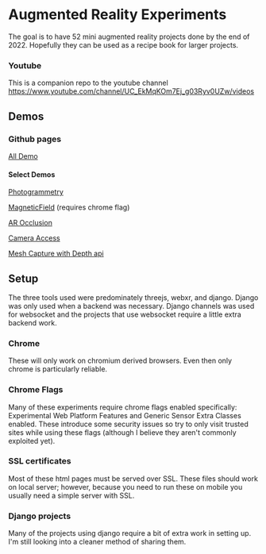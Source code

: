 # Augmented Reality Experiments
The goal is to have 52 mini augmented reality projects done by the end of 2022. Hopefully they can be used as a recipe book for larger projects.

### Youtube
This is a companion repo to the youtube channel https://www.youtube.com/channel/UC_EkMqKOm7Ej_g03Ryv0UZw/videos

## Demos

### Github pages
[All Demo](https://graemeniedermayer.github.io/ArExperiments/) 

#### Select Demos
[Photogrammetry](https://graemeniedermayer.github.io/ArExperiments/html/arGrainElevator.html)

[MagneticField](https://graemeniedermayer.github.io/ArExperiments/html/arMagneticField.html) (requires chrome flag)

[AR Occlusion](https://graemeniedermayer.github.io/ArExperiments/html/depthOcclusion.html) 

[Camera Access](https://graemeniedermayer.github.io/ArExperiments/html/cameraAccess.html) 

[Mesh Capture with Depth api](https://graemeniedermayer.github.io/ArExperiments/html/depthMesh.html) 

## Setup
The three tools used were predominately threejs, webxr, and django. Django was only used when a backend was necessary. Django channels was used for websocket and the projects that use websocket require a little extra backend work.

### Chrome
These will only work on chromium derived browsers. Even then only chrome is particularly reliable.

### Chrome Flags
Many of these experiments require chrome flags enabled specifically: Experimental Web Platform Features and Generic Sensor Extra Classes enabled. These introduce some security issues so try to only visit trusted sites while using these flags (although I believe they aren't commonly exploited yet).

### SSL certificates
Most of these html pages must be served over SSL. These files should work on local server; however, because you need to run these on mobile you usually need a simple server with SSL.

### Django projects
Many of the projects using django require a bit of extra work in setting up. I'm still looking into a cleaner method of sharing them.

